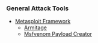 ### General Attack Tools ###

* [Metasploit Framework](https://github.com/rapid7/metasploit-framework)
  * [Armitage](http://www.fastandeasyhacking.com/)
  * [Msfvenom Payload Creator](https://github.com/g0tmi1k/mpc)

